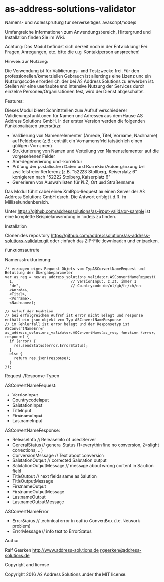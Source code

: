 # as-address-solutions-validator

Namens- und Adressprüfung für serverseitiges javascript/nodejs

Umfangreiche Informationen zum Anwendungsbereich, Hintergrund und Installation finden Sie im Wiki.

Achtung: Das Modul befindet sich derzeit noch in der Entwicklung! Bei Fragen, Anregungen, etc. bitte die u.g. Kontaktperson ansprechen!

Hinweis zur Nutzung:

Die Verwendung ist für Validierungs- und Testzwecke frei. Für den professionellen/komerziellen Gebrauch ist allerdings eine Lizenz und ein Nutzungscode erforderlich, der bei AS Address Solutions zu erwerben ist. Stellen wir eine unerlaubte und intensive Nutzung der Services durch einzelne Personen/Organisationen fest, wird der Dienst abgeschaltet. 

Features:

Dieses Modul bietet Schnittstellen zum Aufruf verschiedener Validierungsfunktionen für Namen und Adressen aus dem Hause AS Address Solutions GmbH. In der ersten Version werden die folgenden Funktionalitäten unterstützt:
- Validierung von Namenselementen (Anrede, Titel, Vorname, Nachname) auf Feldebene (z.B.: enthält ein Vornamensfeld tatsächlich einen gültigen Vornamen)
- Strukturierung von Namen und Verteilung von Namenselementen auf die vorgesehenen Felder
- Anredegenerierung und -korrektur
- Prüfung der postalischen Daten und Korrektur/Autoergänzung bei zweifelsfreier Rerferenz (z.B. "52223 Stollberg, Keiserplatz 6" korrigieren nach "52222 Stolberg, Kaiserplatz 6"
- Generieren von Auswahllisten für PLZ, Ort und Straßenname

Das Modul führt dabei einen XmlRpc-Request an einen Server der AS Address Solutions GmbH durch. Die Antwort erfolgt i.d.R. im Millisekundenbereich.

Unter https://github.com/addresssolutions/as-input-validator-sample ist eine komplette Beispielanwendung in nodejs zu finden.

Installation

Clonen des repository https://github.com/addresssolutions/as-address-solutions-validator.git oder einfach das ZIP-File downloaden und entpacken.

Funktionsaufrufe

Namensstrukturierung:

    // erzeugen eines Request-Objets vom TypASConvertNameRequest und Befüllung der Übergabeparameter
    var as_req = new as_address_solutions_validator.ASConvertNameRequest(
      1,                          // VersionInput, z.Zt. immer 1
      "de",                       // Countrycode de/nl/gb/fr/ch/nn
      <Anrede>,
      <Titel>,
      <Vorname>,
      <Nachname>);

    // Aufruf der Funktion 
    // bei erfolgreichem Aufruf ist error nicht belegt und response enthält ein json-objekt vom Typ ASConvertNameResponse
    // im Fehlerfall ist error belegt und der Responsetyp ist ASConvertNameError
    as_address_solutions_validator.ASConvertName(as_req, function (error, response) {
      if (error) {
        res.sendStatus(error.ErrorStatus);
      }
      else {
        return res.json(response);
      }
    });
 
Request-/Response-Typen
  
ASConvertNameRequest:
- VersionInput
- CountrycodeInput
- SalutationInput
- TitleInput
- FirstnameInput
- LastnameInput
    
ASConvertNameResponse:
- ReleaseInfo              // ReleaseInfo of used Server
- GeneralStatus            // general Status (1=everythin fine no conversion, 2=slight corrections, ...)
- ConversionMessage        // Text about conversion
- SalutationOutput         // corrected Salutation output
- SalutationOutputMessage  // message about wrong content in Salution field
- TitleOutput              // next fields same as Salution
- TitleOutputMessage
- FirstnameOutput
- FirstnameOutputMessage
- LastnameOutput
- LastnameOutputMessage
    
ASConvertNameError
- ErrorStatus              // technical error in call to ConvertBox (i.e. Network problem)
- ErrorMessage             // info text to ErrorStatus

Author

Ralf Geerken
http://www.address-solutions.de
r.geerken@address-solutions.de

Copyright and license

Copyright 2016 AS Address Solutions under the MIT license.
